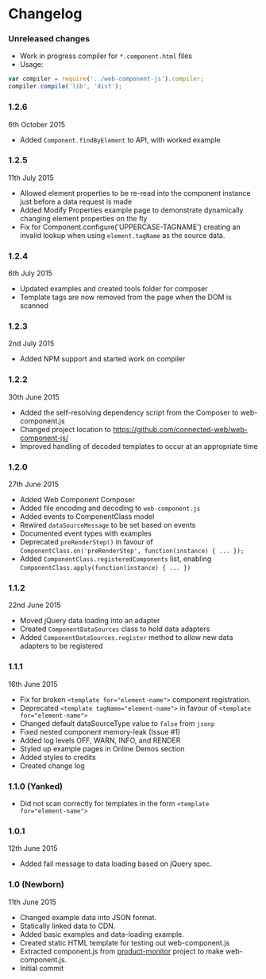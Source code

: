 Changelog
=========

### Unreleased changes
* Work in progress compiler for `*.component.html` files
* Usage:
```js
var compiler = require('../web-component-js').compiler;
compiler.compile('lib', 'dist');
```

### 1.2.6
6th October 2015
* Added `Component.findByElement` to API, with worked example

### 1.2.5
11th July 2015
* Allowed element properties to be re-read into the component instance just before a data request is made
* Added Modify Properties example page to demonstrate dynamically changing element properties on the fly
* Fix for Component.configure('UPPERCASE-TAGNAME') creating an invalid lookup when using `element.tagName` as the source data.

### 1.2.4
6th July 2015
* Updated examples and created tools folder for composer
* Template tags are now removed from the page when the DOM is scanned

### 1.2.3
2nd July 2015
* Added NPM support and started work on compiler

### 1.2.2
30th June 2015
* Added the self-resolving dependency script from the Composer to web-component.js
* Changed project location to https://github.com/connected-web/web-component-js/
* Improved handling of decoded templates to occur at an appropriate time

### 1.2.0
27th June 2015
* Added Web Component Composer
* Added file encoding and decoding to `web-component.js`
* Added events to ComponentClass model
* Rewired `dataSourceMessage` to be set based on events
* Documented event types with examples
* Deprecated `preRenderStep()` in favour of `ComponentClass.on('preRenderStep', function(instance) { ... });`
* Added `ComponentClass.registeredComponents` list, enabling `ComponentClass.apply(function(instance) { ... })`

### 1.1.2
22nd June 2015
* Moved jQuery data loading into an adapter
* Created `ComponentDataSources` class to hold data adapters
* Added `ComponentDataSources.register` method to allow new data adapters to be registered

### 1.1.1
16th June 2015
* Fix for broken `<template for="element-name">` component registration.
* Deprecated `<template tagName="element-name">` in favour of `<template for="element-name">`
* Changed default dataSourceType value to `false` from `jsonp`
* Fixed nested component memory-leak (Issue #1)
* Added log levels OFF, WARN, INFO, and RENDER
* Styled up example pages in Online Demos section
* Added styles to credits
* Created change log

### 1.1.0 (Yanked)
* Did not scan correctly for templates in the form `<template for="element-name">`

### 1.0.1
12th June 2015
* Added fail message to data loading based on jQuery spec.

### 1.0 (Newborn)
11th June 2015
* Changed example data into JSON format.
* Statically linked data to CDN.
* Added basic examples and data-loading example.
* Created static HTML template for testing out web-component.js
* Extracted component.js from [product-monitor](https://github.com/connected-web/product-monitor) project to make web-component.js.
* Initial commit
